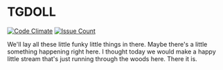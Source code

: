 # TGDOLL
[![Code Climate](https://codeclimate.com/github/neunkasulle/TGDOLL/badges/gpa.svg)](https://codeclimate.com/github/neunkasulle/TGDOLL)
[![Issue Count](https://codeclimate.com/github/neunkasulle/TGDOLL/badges/issue_count.svg)](https://codeclimate.com/github/neunkasulle/TGDOLL)

We'll lay all these little funky little things in there. Maybe there's a little something happening right here. I thought today we would make a happy little stream that's just running through the woods here. There it is.
